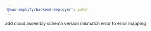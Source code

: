 ```yaml
---
'@aws-amplify/backend-deployer': patch
---
```


add cloud assembly schema version mismatch error to error mapping

